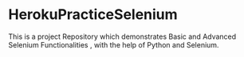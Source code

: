 # HerokuPracticeSelenium
This is a project Repository which demonstrates Basic and Advanced Selenium Functionalities , with the help of Python and Selenium.
